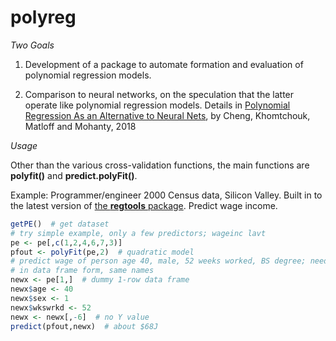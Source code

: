 # polyreg

*Two Goals*

1.  Development of a package to automate formation and evaluation of
    polynomial regression models.  

2.  Comparison to neural networks, on the speculation that the latter
    operate like polynomial regression models.  Details in [Polynomial 
    Regression As an Alternative to Neural Nets](https://arxiv.org/abs/1806.06850), 
    by Cheng, Khomtchouk, Matloff and Mohanty, 2018

*Usage*

Other than the various cross-validation functions, the main functions
are **polyfit()** and **predict.polyFit()**.

Example: Programmer/engineer 2000 Census data, Silicon Valley.  Built in
to the latest version of [the **regtools**
package](https://github.com/matloff/regtools).  Predict wage income.

``` r
getPE()  # get dataset 
# try simple example, only a few predictors; wageinc lavt
pe <- pe[,c(1,2,4,6,7,3)]
pfout <- polyFit(pe,2)  # quadratic model
# predict wage of person age 40, male, 52 weeks worked, BS degree; need
# in data frame form, same names
newx <- pe[1,]  # dummy 1-row data frame
newx$age <- 40
newx$sex <- 1
newx$wkswrkd <- 52
newx <- newx[,-6]  # no Y value
predict(pfout,newx)  # about $68J
```
